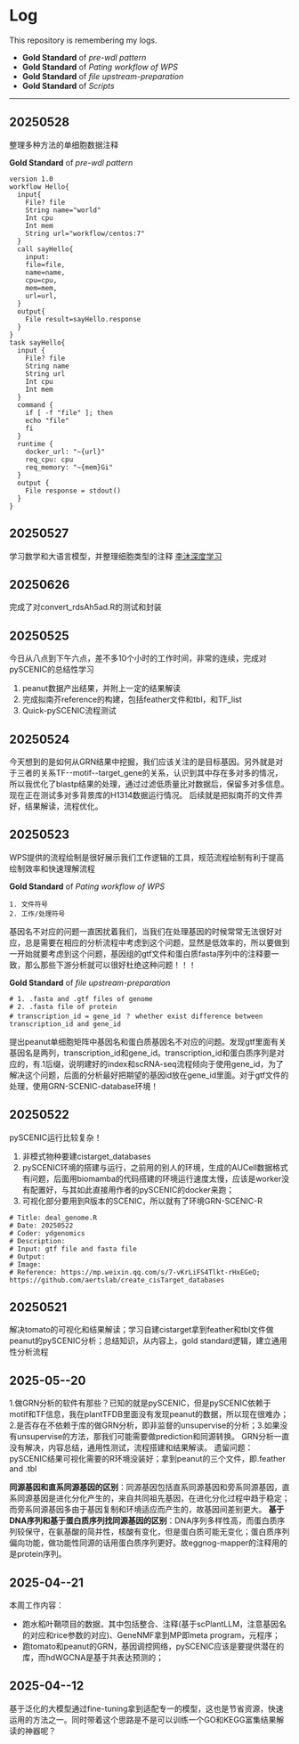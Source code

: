 # Log
This repository is remembering my logs.

- **Gold Standard** of *pre-wdl pattern*
- **Gold Standard** of *Pating workflow of WPS*
- **Gold Standard** of *file upstream-preparation*
- **Gold Standard** of *Scripts*

---
## 20250528
整理多种方法的单细胞数据注释

**Gold Standard** of *pre-wdl pattern*
```wdl
version 1.0
workflow Hello{
  input{
    File? file
    String name="world"
    Int cpu
    Int mem
    String url="workflow/centos:7"
  }
  call sayHello{
    input:
    file=file,
    name=name,
    cpu=cpu,
    mem=mem,
    url=url,
  }
  output{
    File result=sayHello.response
  }
}
task sayHello{
  input {
    File? file
    String name
    String url
    Int cpu
    Int mem
  }
  command {
    if [ -f "file" ]; then
    echo "file"
    fi
  }
  runtime {
    docker_url: "~{url}"
    req_cpu: cpu
    req_memory: "~{mem}Gi"
  }
  output {
    File response = stdout()
  }
}
```
## 20250527
学习数学和大语言模型，并整理细胞类型的注释
[李沐深度学习](https://courses.d2l.ai/zh-v2)

## 20250626
完成了对convert_rdsAh5ad.R的测试和封装

## 20250525
今日从八点到下午六点，差不多10个小时的工作时间，非常的连续，完成对pySCENIC的总结性学习
1. peanut数据产出结果，并附上一定的结果解读
2. 完成拟南芥reference的构建，包括feather文件和tbl，和TF_list
3. Quick-pySCENIC流程测试

## 20250524
今天想到的是如何从GRN结果中挖掘，我们应该关注的是目标基因。另外就是对于三者的关系TF--motif--target_gene的关系，认识到其中存在多对多的情况，所以我优化了blastp结果的处理，通过过滤低质量比对数据后，保留多对多信息。现在正在测试多对多背景库的H1314数据运行情况。
后续就是把拟南芥的文件弄好，结果解读，流程优化。

## 20250523
WPS提供的流程绘制是很好展示我们工作逻辑的工具，规范流程绘制有利于提高绘制效率和快速理解流程

**Gold Standard** of *Pating workflow of WPS*
```
1. 文件符号
2. 工作/处理符号
```

基因名不对应的问题一直困扰着我们，当我们在处理基因的时候常常无法很好对应，总是需要在相应的分析流程中考虑到这个问题，显然是低效率的，所以要做到一开始就要考虑到这个问题，基因组的gtf文件和蛋白质fasta序列中的注释要一致，那么那些下游分析就可以很好杜绝这种问题！！！

**Gold Standard** of *file upstream-preparation*
```shell
# 1. .fasta and .gtf files of genome
# 2. .fasta file of protein
# transcription_id = gene_id ？ whether exist difference between transcription_id and gene_id
```

提出peanut单细胞矩阵中基因名和蛋白质基因名不对应的问题。发现gtf里面有关基因名是两列，transcription_id和gene_id。transcription_id和蛋白质序列是对应的，有.1后缀，说明建好的index和scRNA-seq流程倾向于使用gene_id，为了解决这个问题，后面的分析最好把期望的基因id放在gene_id里面。对于gtf文件的处理，使用GRN-SCENIC-database环境！

## 20250522
pySCENIC运行比较复杂！
1. 非模式物种要建cistarget_databases
2. pySCENIC环境的搭建与运行，之前用的别人的环境，生成的AUCell数据格式有问题，后面用biomamba的代码搭建的环境运行速度太慢，应该是worker没有配置好，与其如此直接用作者的pySCENIC的docker来跑；
3. 可视化部分要用到R版本的SCENIC，所以就有了环境GRN-SCENIC-R

[^1]: **Gold Standard** of *Scripts*
```
# Title: deal_genome.R
# Date: 20250522
# Coder: ydgenomics
# Description:
# Input: gtf file and fasta file
# Output:
# Image: 
# Reference: https://mp.weixin.qq.com/s/7-vKrLiFS4Tlkt-rHxEGeQ; https://github.com/aertslab/create_cisTarget_databases
```

## 20250521
解决tomato的可视化和结果解读；学习自建cistarget拿到feather和tbl文件做peanut的pySCENIC分析；总结知识，从内容上，gold standard逻辑，建立通用性分析流程

## 2025-05--20
1.做GRN分析的软件有那些？已知的就是pySCENIC，但是pySCENIC依赖于motif和TF信息，我在plantTFDB里面没有发现peanut的数据，所以现在很难办；2.是否存在不依赖于库的做GRN分析，即非监督的unsupervise的分析；3.如果没有unsupervise的方法，那我们可能需要做prediction和同源转换。
GRN分析一直没有解决，内容总结，通用性测试，流程搭建和结果解读。
遗留问题：pySCENIC结果可视化需要的R环境没装好；拿到peanut的三个文件，即.feather and .tbl

**同源基因和直系同源基因的区别**：同源基因包括直系同源基因和旁系同源基因，直系同源基因是进化分化产生的，来自共同祖先基因，在进化分化过程中趋于稳定；而旁系同源基因多由于基因复制和环境适应而产生的，故基因间差别更大。
**基于DNA序列和基于蛋白质序列找同源基因的区别**：DNA序列多样性高，而蛋白质序列较保守，在氨基酸的简并性，核酸有变化，但是蛋白质可能无变化；蛋白质序列偏向功能，做功能性同源的话用蛋白质序列更好。故eggnog-mapper的注释用的是protein序列。


## 2025-04--21
本周工作内容：
  - 跑水稻叶鞘项目的数据，其中包括整合、注释(基于scPlantLLM，注意基因名的对应和rice参数的对应)、GeneNMF拿到MP即meta program，元程序；
  - 跑tomato和peanut的GRN，基因调控网络，pySCENIC应该是要提供潜在的库，而hdWGCNA是基于共表达预测的；

## 2025-04--12
基于泛化的大模型通过fine-tuning拿到适配专一的模型，这也是节省资源，快速运用的方法之一。同时带着这个思路是不是可以训练一个GO和KEGG富集结果解读的神器呢？
